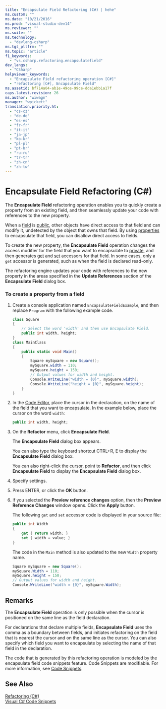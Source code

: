 ```yaml
---
title: "Encapsulate Field Refactoring (C#) | hehe"
ms.custom: ""
ms.date: "10/21/2016"
ms.prod: "visual-studio-dev14"
ms.reviewer: ""
ms.suite: ""
ms.technology: 
  - "devlang-csharp"
ms.tgt_pltfrm: ""
ms.topic: "article"
f1_keywords: 
  - "vs.csharp.refactoring.encapsulatefield"
dev_langs: 
  - "CSharp"
helpviewer_keywords: 
  - "Encapsulate Field refactoring operation [C#]"
  - "refactoring [C#], Encapsulate Field"
ms.assetid: bf714a04-ab1e-49ce-99ce-dda1ebb1a17f
caps.latest.revision: 26
ms.author: "wiwagn"
manager: "wpickett"
translation.priority.ht: 
  - "cs-cz"
  - "de-de"
  - "es-es"
  - "fr-fr"
  - "it-it"
  - "ja-jp"
  - "ko-kr"
  - "pl-pl"
  - "pt-br"
  - "ru-ru"
  - "tr-tr"
  - "zh-cn"
  - "zh-tw"
---
```

# Encapsulate Field Refactoring (C#)
The **Encapsulate Field** refactoring operation enables you to quickly create a property from an existing field, and then seamlessly update your code with references to the new property.  
  
 When a [field](../Topic/Fields%20\(C%23%20Programming%20Guide\).md) is [public](../Topic/public%20\(C%23%20Reference\).md), other objects have direct access to that field and can modify it, undetected by the object that owns that field. By using [properties](../Topic/Properties%20\(C%23%20Programming%20Guide\).md) to encapsulate that field, you can disallow direct access to fields.  
  
 To create the new property, the **Encapsulate Field** operation changes the access modifier for the field that you want to encapsulate to [private](../Topic/private%20\(C%23%20Reference\).md), and then generates [get](../Topic/get%20\(C%23%20Reference\).md) and [set](../Topic/set%20\(C%23%20Reference\).md) accessors for that field. In some cases, only a `get` accessor is generated, such as when the field is declared read-only.  
  
 The refactoring engine updates your code with references to the new property in the areas specified in the **Update References** section of the **Encapsulate Field** dialog box.  
  
### To create a property from a field  
  
1.  Create a console application named `EncapsulateFieldExample`, and then replace `Program` with the following example code.  
  
    ```c#  
    class Square  
    {  
        // Select the word 'width' and then use Encapsulate Field.  
        public int width, height;  
    }  
    class MainClass  
    {  
        public static void Main()  
        {  
            Square mySquare = new Square();  
            mySquare.width = 110;  
            mySquare.height = 150;  
            // Output values for width and height.  
            Console.WriteLine("width = {0}", mySquare.width);  
            Console.WriteLine("height = {0}", mySquare.height);  
        }  
    }  
    ```  
  
2.  In the [Code Editor](../ide/writing-code-in-the-code-and-text-editor.md), place the cursor in the declaration, on the name of the field that you want to encapsulate. In the example below, place the cursor on the word `width`:  
  
    ```c#  
    public int width, height;  
    ```  
  
3.  On the **Refactor** menu, click **Encapsulate Field**.  
  
     The **Encapsulate Field** dialog box appears.  
  
     You can also type the keyboard shortcut CTRL+R, E to display the **Encapsulate Field** dialog box.  
  
     You can also right-click the cursor, point to **Refactor**, and then click **Encapsulate Field** to display the **Encapsulate Field** dialog box.  
  
4.  Specify settings.  
  
5.  Press ENTER, or click the **OK** button.  
  
6.  If you selected the **Preview reference changes** option, then the **Preview Reference Changes** window opens. Click the **Apply** button.  
  
     The following `get` and `set` accessor code is displayed in your source file:  
  
    ```c#  
    public int Width  
    {  
        get { return width; }  
        set { width = value; }  
    }  
    ```  
  
     The code in the `Main` method is also updated to the new `Width` property name.  
  
    ```c#  
    Square mySquare = new Square();  
    mySquare.Width = 110;  
    mySquare.height = 150;  
    // Output values for width and height.  
    Console.WriteLine("width = {0}", mySquare.Width);  
    ```  
  
## Remarks  
 The **Encapsulate Field** operation is only possible when the cursor is positioned on the same line as the field declaration.  
  
 For declarations that declare multiple fields, **Encapsulate Field** uses the comma as a boundary between fields, and initiates refactoring on the field that is nearest the cursor and on the same line as the cursor. You can also specify which field you want to encapsulate by selecting the name of that field in the declaration.  
  
 The code that is generated by this refactoring operation is modeled by the encapsulate field code snippets feature. Code Snippets are modifiable. For more information, see [Code Snippets](../ide/code-snippets.md).  
  
## See Also  
 [Refactoring (C#)](../csharp-ide/refactoring--csharp-.md)   
 [Visual C# Code Snippets](../ide/visual-csharp-code-snippets.md)